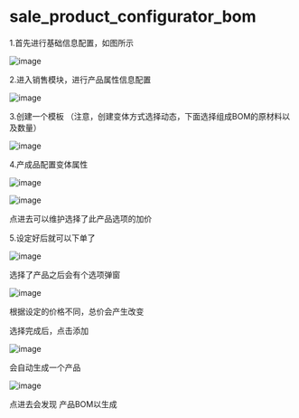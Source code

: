 ﻿# sale_product_configurator_bom

1.首先进行基础信息配置，如图所示

![image](https://user-images.githubusercontent.com/18547994/112979555-4fc93480-918b-11eb-86f0-532f628179db.png)


2.进入销售模块，进行产品属性信息配置

![image](https://user-images.githubusercontent.com/18547994/112979572-56f04280-918b-11eb-8d07-da73de41bed8.png)


3.创建一个模板
（注意，创建变体方式选择动态，下面选择组成BOM的原材料以及数量）

![image](https://user-images.githubusercontent.com/18547994/112979597-5f487d80-918b-11eb-81e9-86614e459fcb.png)


4.产成品配置变体属性

![image](https://user-images.githubusercontent.com/18547994/112979603-62dc0480-918b-11eb-91f8-8f4e2b9514d1.png)

![image](https://user-images.githubusercontent.com/18547994/112979612-67082200-918b-11eb-9446-78b22d9b9b97.png)


点进去可以维护选择了此产品选项的加价

5.设定好后就可以下单了

![image](https://user-images.githubusercontent.com/18547994/112979636-6ff8f380-918b-11eb-927e-b3c4b51517ef.png)


选择了产品之后会有个选项弹窗

![image](https://user-images.githubusercontent.com/18547994/112979647-72f3e400-918b-11eb-9ae9-94cdae400776.png)


根据设定的价格不同，总价会产生改变

选择完成后，点击添加

![image](https://user-images.githubusercontent.com/18547994/112979673-7be4b580-918b-11eb-9712-e1429410b46a.png)


会自动生成一个产品

![image](https://user-images.githubusercontent.com/18547994/112979675-7d15e280-918b-11eb-8cc1-13a52049f0d7.png)


点进去会发现 产品BOM以生成



